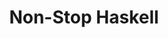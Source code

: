 ---
title: Non-Stop Haskell
paper-url: http://community.haskell.org/~simonmar/papers/nonstop.pdf
authors:
- Andy Cheadle
- Tony Field
- Simon Marlow
- Simon Peyton Jones
- Lyndon While
type: paper
tags:
- garbage collection
- GHC
doHaskell-type: research paper
dohaskell-collections:
- ICFP 2000
dohaskell-year: 2000
---